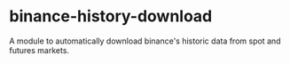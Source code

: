 # binance-history-download
A module to automatically download binance's historic data from spot and futures markets. 

